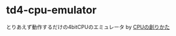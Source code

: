 # td4-cpu-emulator
とりあえず動作するだけの4bitCPUのエミュレータ by [CPUの創りかた](https://book.mynavi.jp/manatee/books/detail/id=114368)
